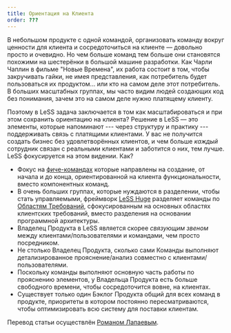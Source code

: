 ```yaml
---
title: Ориентация на Клиента
order: ???
---
```


В небольшом продукте с одной командой, организовать команду вокруг ценности для клиента и сосредоточиться на клиенте — довольно просто и очевидно. Но чем больше команд тем больше они становятся похожими на шестерёнки в большой машине разработки. Как Чарли Чаплин в фильме "Новые Времена", их работа состоит в том, чтобы закручивать гайки, не имея представления, как потребитель будет пользоваться их продуктом... или кто на самом деле этот потребитель. В больших масштабных группах, мы часто видим людей создающих код без понимания, зачем это на самом деле нужно платящему клиенту.

Поэтому в LeSS задача заключается в том как масштабироваться и при этом сохранить ориентацию на клиента? Решение в LeSS — это элементы, которые напоминают --- через структуру и практику --- поддерживать связь с платящими клиентами. У вас не получится создать бизнес без удовлетворённых клиентов, и чем больше *каждый* сотрудник связан с реальными клиентами и заботится о них, тем лучше. LeSS фокусируется на этом видении. Как?

* Фокус на [фиче-командах](../structure/feature-teams.html) которые направлены на создание, от начала и до конца, ориентированной на клиента функциональности, вместо компонентных команд.
* В очень больших группах, которые нуждаются в разделении, чтобы стать управляемыми, фреймворк [LeSS Huge](../less-huge/index.html) разделяет команды по [Областям Требований](../less-huge/requirement-areas.html), сфокусированным на основных областях клиентских требований, вместо разделения на основании программной архитектуры.
* Владелец Продукта в LeSS является скорее *связующим звеном* между клиентами/пользователями и командами, чем просто посредником.
* Не столько Владелец Продукта, сколько сами Команды выполняют детализированное прояснение/анализ совместно с клиентами/пользователями.
* Поскольку команды выполняют основную часть работы по прояснению элементов, у Владельца Продукта есть больше свободного времени, чтобы сосредоточится вовне, на клиентах.
* Существует только один Бэклог Продукта общий для всех команд в продукте, приоритеты в котором постоянно пересматриваются, чтобы оптимизировать всю систему для поставки клиентам.

Перевод статьи осуществлён [Романом Лапаевым](https://www.linkedin.com/in/romanlapaev).